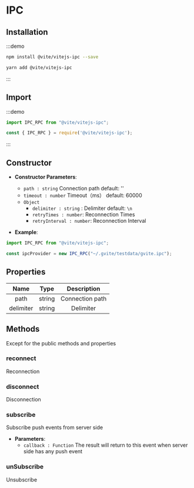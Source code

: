 # IPC 

## Installation

:::demo
```bash tab:npm
npm install @vite/vitejs-ipc --save
```

```bash tab:yarn
yarn add @vite/vitejs-ipc
```
:::

## Import

:::demo
```javascript tab:ES6
import IPC_RPC from "@vite/vitejs-ipc";
```

```javascript tab:require
const { IPC_RPC } = require('@vite/vitejs-ipc');
```
:::

## Constructor

- **Constructor Parameters**: 
  * `path : string` Connection path  default: ''
  * `timeout : number` Timeout（ms） default: 60000
  * `Object` 
	- `delimiter : string` : Delimiter default: `\n`
    - `retryTimes : number`: Reconnection Times
    - `retryInterval : number`: Reconnection Interval

- **Example**:
```javascript
import IPC_RPC from "@vite/vitejs-ipc";

const ipcProvider = new IPC_RPC("~/.gvite/testdata/gvite.ipc");
```

## Properties

|  Name  | Type | Description |
|:------------:|:-----:|:-----:|
| path | string | Connection path |
| delimiter | string | Delimiter |

## Methods
Except for the public methods and properties

### reconnect
Reconnection

### disconnect
Disconnection

### subscribe
Subscribe push events from server side

- **Parameters**: 
  * `callback : Function` The result will return to this event when server side has any push event

### unSubscribe
Unsubscribe
